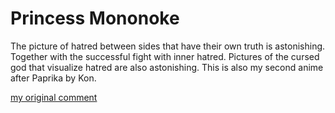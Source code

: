 # Princess Mononoke

The picture of hatred between sides that have their own truth is astonishing. Together with the successful fight with inner hatred. Pictures of the cursed god that visualize hatred are also astonishing. This is also my second anime after Paprika by Kon.

[my original comment](http://www.crunchyroll.com/forumtopic-963547/top-5-ghibli-films#55376983)
